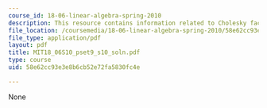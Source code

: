 ```yaml
---
course_id: 18-06-linear-algebra-spring-2010
description: This resource contains information related to Cholesky factorization.
file_location: /coursemedia/18-06-linear-algebra-spring-2010/58e62cc93e3e8b6cb52e72fa5830fc4e_MIT18_06S10_pset9_s10_soln.pdf
file_type: application/pdf
layout: pdf
title: MIT18_06S10_pset9_s10_soln.pdf
type: course
uid: 58e62cc93e3e8b6cb52e72fa5830fc4e

---
```

None